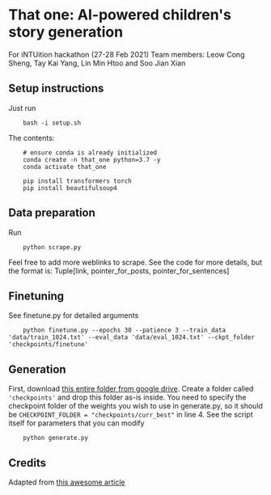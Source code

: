 # That one: AI-powered children's story generation
For iNTUition hackathon (27-28 Feb 2021)
Team members: Leow Cong Sheng, Tay Kai Yang, Lin Min Htoo and Soo Jian Xian

## Setup instructions
Just run 
```
    bash -i setup.sh
```
The contents:
``` 
    # ensure conda is already initialized
    conda create -n that_one python=3.7 -y
    conda activate that_one

    pip install transformers torch
    pip install beautifulsoup4
```

## Data preparation
Run
```
    python scrape.py
```
Feel free to add more weblinks to scrape. See the code for more details, but the format is: Tuple[link, pointer_for_posts, pointer_for_sentences]

## Finetuning
See finetune.py for detailed arguments
```
    python finetune.py --epochs 30 --patience 3 --train_data 'data/train_1024.txt' --eval_data 'data/eval_1024.txt' --ckpt_folder 'checkpoints/finetune'
```

## Generation
First, download [this entire folder from google drive](1PFBMceE26WG9DeXK_iLu_GnXm6eBYB7A).
Create a folder called ```'checkpoints'``` and drop this folder as-is inside.
You need to specify the checkpoint folder of the weights you wish to use in generate.py, so it should be ```CHECKPOINT_FOLDER = "checkpoints/curr_best"``` in line 4.
See the script itself for parameters that you can modify
```
    python generate.py
```

## Credits
Adapted from [this awesome article](https://towardsdatascience.com/generate-fresh-movie-stories-for-your-favorite-genre-with-deep-learning-143da14b29d6)